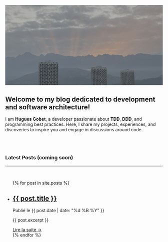 ![Bienvenue sur mon blog](/assets/images/homepage.jpg)

## Welcome to my blog dedicated to development and software architecture!

I am **Hugues Gobet**, a developer passionate about **TDD**, **DDD**, and programming best practices. Here, I share my projects, experiences, and discoveries to inspire you and engage in discussions around code.

<br><br>

### Latest Posts (coming soon)

---
<br>
<ul class="post-list">
  {% for post in site.posts %}
    <li class="post-item">
      <h2><a href="{{ post.url }}">{{ post.title }}</a></h2>
      <p class="post-meta">Publié le {{ post.date | date: "%d %B %Y" }}</p>
      <p class="post-excerpt">
        {{ post.excerpt }}
      </p>
      <a class="read-more" href="{{ post.url }}">Lire la suite &rarr;</a>
    </li>
  {% endfor %}
</ul>